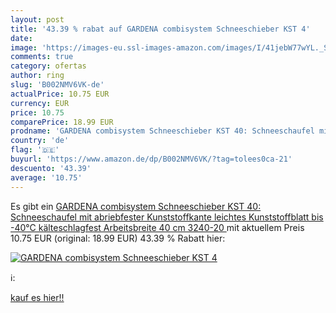 ```yaml
---
layout: post
title: '43.39 % rabat auf GARDENA combisystem Schneeschieber KST 4'
date: 
image: 'https://images-eu.ssl-images-amazon.com/images/I/41jebW77wYL._SL200_.jpg'
comments: true
category: ofertas
author: ring
slug: 'B002NMV6VK-de'
actualPrice: 10.75 EUR
currency: EUR
price: 10.75
comparePrice: 18.99 EUR
prodname: 'GARDENA combisystem Schneeschieber KST 40: Schneeschaufel mit abriebfester Kunststoffkante  leichtes Kunststoffblatt  bis -40°C kälteschlagfest  Arbeitsbreite 40 cm  3240-20 '
country: 'de'
flag: '🇩🇪'
buyurl: 'https://www.amazon.de/dp/B002NMV6VK/?tag=tolees0ca-21'
descuento: '43.39'
average: '10.75'
---
```


Es gibt ein [GARDENA combisystem Schneeschieber KST 40: Schneeschaufel mit abriebfester Kunststoffkante  leichtes Kunststoffblatt  bis -40°C kälteschlagfest  Arbeitsbreite 40 cm  3240-20 ](https://www.amazon.de/dp/B002NMV6VK/?tag=tolees0ca-21) mit aktuellem Preis 10.75 EUR (original: 18.99 EUR) 43.39 % Rabatt hier:

[![GARDENA combisystem Schneeschieber KST 4](https://images-eu.ssl-images-amazon.com/images/I/41jebW77wYL._SL200_.jpg)](https://www.amazon.de/dp/B002NMV6VK/?tag=tolees0ca-21)

ℹ️:


[kauf es hier!!](https://www.amazon.de/dp/B002NMV6VK/?tag=tolees0ca-21)
